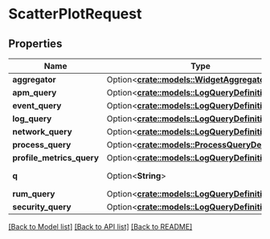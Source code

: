 # ScatterPlotRequest

## Properties

Name | Type | Description | Notes
------------ | ------------- | ------------- | -------------
**aggregator** | Option<[**crate::models::WidgetAggregator**](WidgetAggregator.md)> |  | [optional]
**apm_query** | Option<[**crate::models::LogQueryDefinition**](LogQueryDefinition.md)> |  | [optional]
**event_query** | Option<[**crate::models::LogQueryDefinition**](LogQueryDefinition.md)> |  | [optional]
**log_query** | Option<[**crate::models::LogQueryDefinition**](LogQueryDefinition.md)> |  | [optional]
**network_query** | Option<[**crate::models::LogQueryDefinition**](LogQueryDefinition.md)> |  | [optional]
**process_query** | Option<[**crate::models::ProcessQueryDefinition**](ProcessQueryDefinition.md)> |  | [optional]
**profile_metrics_query** | Option<[**crate::models::LogQueryDefinition**](LogQueryDefinition.md)> |  | [optional]
**q** | Option<**String**> | Query definition. | [optional]
**rum_query** | Option<[**crate::models::LogQueryDefinition**](LogQueryDefinition.md)> |  | [optional]
**security_query** | Option<[**crate::models::LogQueryDefinition**](LogQueryDefinition.md)> |  | [optional]

[[Back to Model list]](../README.md#documentation-for-models) [[Back to API list]](../README.md#documentation-for-api-endpoints) [[Back to README]](../README.md)


